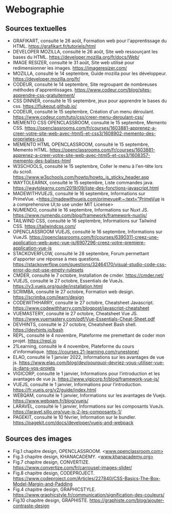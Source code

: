 # Webographie
## Sources textuelles
- GRAFIKART, consulté le 26 août, Formation web pour l'apprentissage du HTML. <https://grafikart.fr/tutoriels/html>
- DEVELOPER MOZILLA, consulté le 26 août, Site web ressourçant les bases du HTML. <https://developer.mozilla.org/fr/docs/Web/>
- IMAGE RESIZER, consulté le  31 août, Site web utilisé pour redimensionner les images. <https://imageresizer.com/>
- MOZILLA, consulté le 14 septembre, Guide mozilla pour les développeur. <https://developer.mozilla.org/fr/>
- CODEUR, consulté le 14 septembre, Site regroupant de nombreuses méthodes d'apprentissages. <https://www.codeur.com/blog/sites-apprendre-css-gratuitement/>
- CSS DINNER, consulté le 15 septembre, jeux pour apprendre le bases du css. <https://flukeout.github.io/>
- CODEUR, consulté le 15 septembre, Création d'un menu déroulant. <https://www.codeur.com/tuto/css/creer-menu-deroulant-css/>
- MEMENTO CSS OPENCLASSROOM, consulté le 15 septembre, Memento CSS. <https://openclassrooms.com/fr/courses/1603881-apprenez-a-creer-votre-site-web-avec-html5-et-css3/1608902-memento-des-proprietes-css>
- MEMENTO HTML OPENCLASSROOM, consulté le 15 septembre, Memento HTML. <https://openclassrooms.com/fr/courses/1603881-apprenez-a-creer-votre-site-web-avec-html5-et-css3/1608357-memento-des-balises-html>
- W3SCHOOLS, consulté le 15 septembre, Coller le menu à l'en-tête lors du scroll. <https://www.w3schools.com/howto/howto_js_sticky_header.asp>
- WAYTOLEARNX, consulté le 15 septembre, Liste commandes java. <https://waytolearnx.com/2019/09/liste-des-fonctions-javascript.html>
- MADEWITHVUEJS, consulté le 16 septembre, Informations sur PrimeVue. <https://madewithvuejs.com/primevue#:~:text="PrimeVue is a comprehensive UI,to use under MIT License>
- NUMENDO, consulté le 16 septembre, Informations sur Nuxt JS. <https://www.numendo.com/blog/framework/framework-nuxtjs/>
- TAILWIND CSS, consulté le 16 septembre, Informations sur Tailwind CSS. <https://tailwindcss.com/>
- OPENCLASSROOM VUEJS, consulté le 16 septembre, Informations sur VueJS. <https://openclassrooms.com/fr/courses/6390311-creez-une-application-web-avec-vue-js/6907296-creez-votre-premiere-application-vue-js>
- STACKOVERFLOW, consulté le 28 septembre, Forum permettant d'apporter une réponse à mes questions. <https://stackoverflow.com/questions/32464170/visual-studio-code-css-error-do-not-use-empty-rulesets>
- CMDER, consulté le 7 octobre, Installation de cmder. <https://cmder.net/>
- VUEJS, consulté le 27 octobre, Essentials de VueJs. <https://v3.vuejs.org/guide/installation.html>
- SCRIMBA, consulté le 27 octobre, Formation web design. <https://scrimba.com/learn/design>
- CODEWITHHARRY, consulté le 27 octobre, Cheatsheet Javascript. <https://www.codewithharry.com/blogpost/javascript-cheatsheet>
- VUEMASTERY, consulté le 27 octobre, Cheatsheet Vue JS. <https://www.vuemastery.com/pdf/Vue-Essentials-Cheat-Sheet.pdf>
- DEVHINTS, consulté le 27 octobre, Cheatsheet Bash shell. <https://devhints.io/bash>
- REPL, consulté le 4 novembre, Plateforme me premettant de coder mon projet. <https://repl.io>
- 21Learning, consulté le 4 novembre, Plateforme du cours d'informatique. <https://courses.21-learning.com/runestone/>
- ELAO, consulté le 1 janvier 2022, Informations sur les avantages de vue js. <https://www.elao.com/blog/dev/pourquoi-devriez-vous-utiliser-vue-js-dans-vos-projets>
- VIGICORP, consulté le 1 janvier, Informations pour l’introduction et les avantages de vue js. <https://www.vigicorp.fr/blog/framework-vue-js/>
- VUEJS, consulté le 1 janvier, Informations pour l’introduction. <https://fr.vuejs.org/v2/guide/index.html>
- WEBQAM, consulté le 1 janvier, Informations sur les avantages de Vuejs. <https://www.webqam.fr/blog/vuejs/>
- LARAVEL, consulté le 1 janvier, Informations sur les composants VueJs. <https://laravel.sillo.org/vue-js-2-les-composants-1/>
- PAGEKIT, consulté le 10 février, Information sur le bundler. <https://pagekit.com/docs/developer/vuejs-and-webpack>


## Sources des images
- Fig.1 chapitre design, OPENCLASSROOM. <www.openclassroom.com>
- Fig.3 chapitre design, KHANACADEMY. <www.khanacademy.org>
- Fig.7 chapitre design, CONVERTIZE. <https://www.convertize.com/fr/carrousel-images-slider/>
- Fig.8 chapitre design, CODEPROJECT. <https://www.codeproject.com/Articles/227840/CSS-Basics-The-Box-Model-Margin-and-Padding>
- Fig.4 chapitre design, GRAPHICSTYLE. <https://www.graphicstyle.fr/communication/signification-des-couleurs/>
- Fig.10 chapitre design, GRAPHISTE. <https://graphiste.com/blog/ajouter-contraste-design>